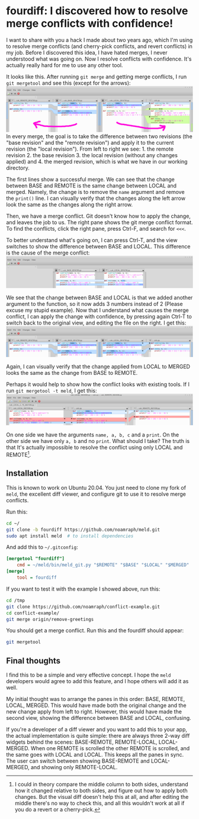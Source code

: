 # fourdiff: I discovered how to resolve merge conflicts with confidence!
I want to share with you a hack I made about two years ago, which I'm using to resolve merge conflicts (and cherry-pick conflicts, and revert conflicts) in my job. Before I discovered this idea, I have hated merges, I never understood what was going on. Now I resolve conflicts with confidence. It's actually really hard for me to use any other tool.

It looks like this. After running `git merge` and getting merge conflicts, I run `git mergetool` and see this (except for the arrows):
![](fourdiff1.png)
In every merge, the goal is to take the difference between two revisions (the "base revision" and the "remote revision") and apply it to the current revision (the "local revision"). From left to right we see: 1. the remote revision 2. the base revision 3. the local revision (without any changes applied) and 4. the merged revision, which is what we have in our working directory.

The first lines show a successful merge. We can see that the change between BASE and REMOTE is the same change between LOCAL and merged. Namely, the change is to remove the `name` argument and remove the `print()` line. I can visually verify that the changes along the left arrow look the same as the changes along the right arrow.

Then, we have a merge conflict. Git doesn't know how to apply the change, and leaves the job to us. The right pane shows the git merge conflict format. To find the conflicts, click the right pane, press Ctrl-F, and search for `<<<`.

To better understand what's going on, I can press Ctrl-T, and the view switches to show the difference between BASE and LOCAL. This difference is the cause of the merge conflict:
![](fourdiff2.png)

We see that the change between BASE and LOCAL is that we added another argument to the function, so it now adds 3 numbers instead of 2 (Please excuse my stupid example). Now that I understand what causes the merge conflict, I can apply the change with confidence, by pressing again Ctrl-T to switch back to the original view, and editing the file on the right. I get this:
![](fourdiff3.png)

Again, I can visually verify that the change applied from LOCAL to MERGED looks the same as the change from BASE to REMOTE.

Perhaps it would help to show how the conflict looks with existing tools. If I run `git mergetool -t meld`, I get this:
![](fourdiff4.png)

On one side we have the arguments `name, a, b, c` and a `print`. On the other side we have only `a, b` and no `print`. What should I take? The truth is that It's actually impossible to resolve the conflict using only LOCAL and REMOTE[^1]. 

## Installation
This is known to work on Ubuntu 20.04. You just need to clone my fork of `meld`, the excellent diff viewer, and configure git to use it to resolve merge conflicts.

Run this:

```bash
cd ~/
git clone -b fourdiff https://github.com/noamraph/meld.git
sudo apt install meld  # to install dependencies
```

And add this to `~/.gitconfig`:

```ini
[mergetool "fourdiff"]
    cmd = ~/meld/bin/meld_git.py "$REMOTE" "$BASE" "$LOCAL" "$MERGED"
[merge]
    tool = fourdiff
```

If you want to test it with the example I showed above, run this:

```bash
cd /tmp
git clone https://github.com/noamraph/conflict-example.git
cd conflict-example/
git merge origin/remove-greetings
```
You should get a merge conflict. Run this and the fourdiff should appear:
```bash
git mergetool
```
## Final thoughts

I find this to be a simple and very effective concept. I hope the `meld` developers would agree to add this feature, and I hope others will add it as well.

My initial thought was to arrange the panes in this order: BASE, REMOTE, LOCAL, MERGED. This would have made both the original change and the new change apply from left to right. However, this would have made the second view, showing the difference between BASE and LOCAL, confusing.

If you're a developer of a diff viewer and you want to add this to your app, the actual implementation is quite simple: there are always three 2-way diff widgets behind the scenes: BASE-REMOTE, REMOTE-LOCAL, LOCAL-MERGED. When one REMOTE is scrolled the other REMOTE is scrolled, and the same goes with LOCAL and LOCAL. This keeps all the panes in sync. The user can switch between showing BASE-REMOTE and LOCAL-MERGED, and showing only REMOTE-LOCAL.

[^1]: I could in theory compare the middle column to both sides, understand how it changed relative to both sides, and figure out how to apply both changes. But the visual diff doesn't help this at all, and after editing the middle there's no way to check this, and all this wouldn't work at all if you do a revert or a cherry-pick.

